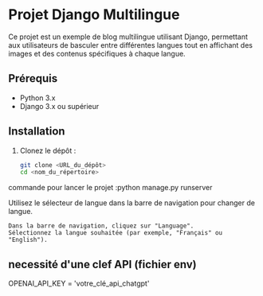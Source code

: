 # Projet Django Multilingue

Ce projet est un exemple de blog multilingue utilisant Django, permettant aux utilisateurs de basculer entre différentes langues tout en affichant des images et des contenus spécifiques à chaque langue.

## Prérequis

- Python 3.x
- Django 3.x ou supérieur

## Installation

1. Clonez le dépôt :
   ```bash
   git clone <URL_du_dépôt>
   cd <nom_du_répertoire>

commande pour lancer le projet :python manage.py runserver


Utilisez le sélecteur de langue dans la barre de navigation pour changer de langue.

    Dans la barre de navigation, cliquez sur "Language".
    Sélectionnez la langue souhaitée (par exemple, "Français" ou "English").

## necessité d'une clef API (fichier env)

OPENAI_API_KEY = 'votre_clé_api_chatgpt'